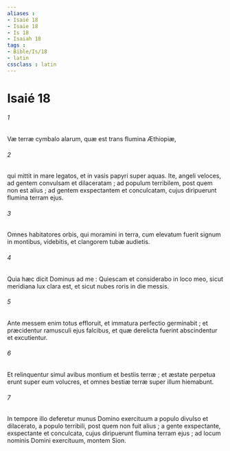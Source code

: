 ```yaml
---
aliases : 
- Isaié 18
- Isaïe 18
- Is 18
- Isaiah 18
tags : 
- Bible/Is/18
- latin
cssclass : latin
---
```


# Isaié 18

###### 1
Væ terræ cymbalo alarum, quæ est trans flumina Æthiopiæ,
###### 2
qui mittit in mare legatos, et in vasis papyri super aquas. Ite, angeli veloces, ad gentem convulsam et dilaceratam ; ad populum terribilem, post quem non est alius ; ad gentem exspectantem et conculcatam, cujus diripuerunt flumina terram ejus.
###### 3
Omnes habitatores orbis, qui moramini in terra, cum elevatum fuerit signum in montibus, videbitis, et clangorem tubæ audietis.
###### 4
Quia hæc dicit Dominus ad me : Quiescam et considerabo in loco meo, sicut meridiana lux clara est, et sicut nubes roris in die messis.
###### 5
Ante messem enim totus effloruit, et immatura perfectio germinabit ; et præcidentur ramusculi ejus falcibus, et quæ derelicta fuerint abscindentur et excutientur.
###### 6
Et relinquentur simul avibus montium et bestiis terræ ; et æstate perpetua erunt super eum volucres, et omnes bestiæ terræ super illum hiemabunt.
###### 7
In tempore illo deferetur munus Domino exercituum a populo divulso et dilacerato, a populo terribili, post quem non fuit alius ; a gente exspectante, exspectante et conculcata, cujus diripuerunt flumina terram ejus ; ad locum nominis Domini exercituum, montem Sion.
